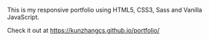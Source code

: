 This is my responsive portfolio using HTML5, CSS3, Sass and Vanilla JavaScript.

Check it out at https://kunzhangcs.github.io/portfolio/